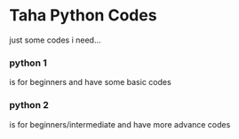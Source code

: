 # Taha Python Codes
 just some codes i need...
 ### python 1
 is for beginners and have some basic codes
  ### python 2
  is for beginners/intermediate and have more advance codes
